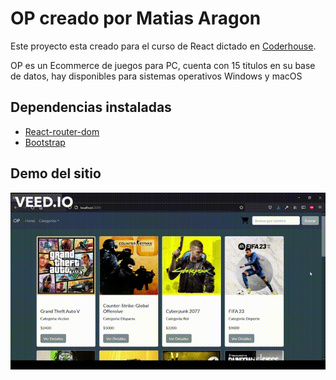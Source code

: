 # OP creado por Matias Aragon

Este proyecto esta creado para el curso de React dictado en [Coderhouse](https://www.coderhouse.com).

OP es un Ecommerce de juegos para PC, cuenta con 15 titulos en su base de datos, hay disponibles para sistemas operativos Windows y macOS

## Dependencias instaladas

- [React-router-dom](https://v5.reactrouter.com/)
- [Bootstrap](https://getbootstrap.com/)

## Demo del sitio

<img src="./public/img/demo.gif"/>
